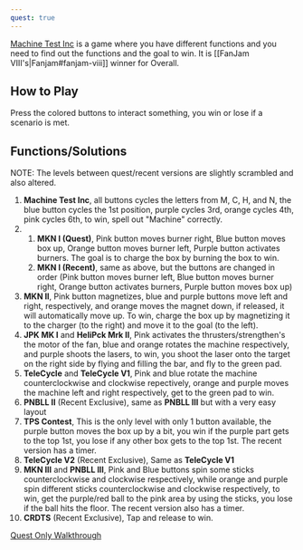 ```yaml
---
quest: true
---
```

[Machine Test Inc](https://play.fancade.com/605E5683BC131ED5) is a game where you have different functions and you need to find out the functions and the goal to win. It is [[FanJam VIII's|Fanjam#fanjam-viii]] winner for Overall.

## How to Play

Press the colored buttons to interact something, you win or lose if a scenario is met. 

## Functions/Solutions

NOTE: The levels between quest/recent versions are slightly scrambled and also altered.

1. **Machine Test Inc**, all buttons cycles the letters from M, C, H, and N, the blue button cycles the 1st position, purple cycles 3rd, orange cycles 4th, pink cycles 6th, to win, spell out "Machine" correctly.
2. 1. **MKN I (Quest)**, Pink button moves burner right, Blue button moves box up, Orange button moves burner left, Purple button activates burners. The goal is to charge the box by burning the box to win.
   2. **MKN I (Recent)**, same as above, but the buttons are changed in order (Pink button moves burner left, Blue button moves burner right, Orange button activates burners, Purple button moves box up)
3. **MKN II**, Pink button magnetizes, blue and purple buttons move left and right, respectively, and orange moves the magnet down, if released, it will automatically move up. To win, charge the box up by magnetizing it to the charger (to the right) and move it to the goal (to the left).
4. **JPK MK I** and **HeliPck Mrk II**, Pink activates the thrusters/strengthen's the motor of the fan, blue and orange rotates the machine respectively, and purple shoots the lasers, to win, you shoot the laser onto the target on the right side by flying and filling the bar, and fly to the green pad.
5. **TeleCycle** and **TeleCycle V1**, Pink and blue rotate the machine counterclockwise and clockwise repectively, orange and purple moves the machine left and right respectively, get to the green pad to win.
6. **PNBLL II** (Recent Exclusive), same as **PNBLL III** but with a very easy layout
7. **TPS Contest**, This is the only level with only 1 button available, the purple button moves the box up by a bit, you win if the purple part gets to the top 1st, you lose if any other box gets to the top 1st. The recent version has a timer.
8. **TeleCycle V2** (Recent Exclusive), Same as **TeleCycle V1**
9. **MKN III** and **PNBLL III**, Pink and Blue buttons spin some sticks counterclockwise and clockwise respectively, while orange and purple spin different sticks counterclockwise and clockwise respectively, to win, get the purple/red ball to the pink area by using the sticks, you lose if the ball hits the floor. The recent version also has a timer.
10. **CRDTS** (Recent Exclusive), Tap and release to win.

[Quest Only Walkthrough](https://www.youtube.com/watch?v=e68IWPC3_E)